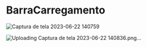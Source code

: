 # BarraCarregamento





![Captura de tela 2023-06-22 140759](https://github.com/Pedro260103/E-SOCIAL/assets/106125456/35ad9d3e-2974-4ba8-841c-da9e1bfd7b2b)










![Uploading Captura de tela 2023-06-22 140836.png…]()
